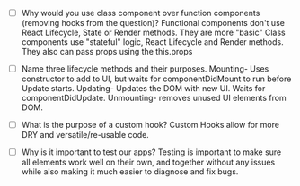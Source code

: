 - [ ] Why would you use class component over function components (removing hooks from the question)?
        Functional components don't use React Lifecycle, State or Render methods. They are more "basic"
        Class components use "stateful" logic, React Lifecycle and Render methods. They also can pass props using the this.props

- [ ] Name three lifecycle methods and their purposes.
        Mounting- Uses constructor to add to UI, but waits for componentDidMount to run before Update starts.
        Updating- Updates the DOM with new UI. Waits for componentDidUpdate.
        Unmounting- removes unused UI elements from DOM.

- [ ] What is the purpose of a custom hook?
        Custom Hooks allow for more DRY and versatile/re-usable code.

- [ ] Why is it important to test our apps?
     Testing is important to make sure all elements work well on their own, and together without any issues while also making it much easier to diagnose and fix bugs.

